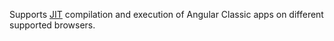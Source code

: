 Supports [JIT](guide/glossary#jit) compilation and execution of Angular Classic apps on different supported browsers.